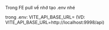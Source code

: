Trong FE pull về nhớ tạo  .env nhé

trong .env:
VITE_API_BASE_URL=<Url base backend> (VD: VITE_API_BASE_URL=http://localhost:9998/api)
